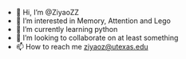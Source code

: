 - 👋 Hi, I’m @ZiyaoZZ
- 👀 I’m interested in Memory, Attention and Lego
- 🌱 I’m currently learning python
- 💞️ I’m looking to collaborate on at least something
- 📫 How to reach me ziyaoz@utexas.edu

<!---
ZiyaoZZ/ZiyaoZZ is a ✨ special ✨ repository because its `README.md` (this file) appears on your GitHub profile.
You can click the Preview link to take a look at your changes.
--->
